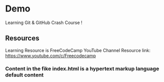 # Demo

Learning Git & GitHub Crash Course !

## Resources

Learning Resource is FreeCodeCamp YouTube Channel
Resource link: https://www.youtube.com/c/Freecodecamp

### Content in the fike index.html is a hypertext markup language default content
